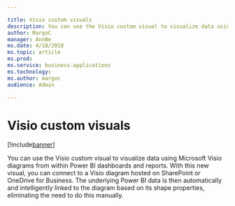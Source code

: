 ```yaml
---

title: Visio custom visuals
description: You can use the Visio custom visual to visualize data using Microsoft Visio diagrams from within Power BI dashboards and reports.
author: MargoC
manager: AnnBe
ms.date: 4/18/2018
ms.topic: article
ms.prod: 
ms.service: business-applications
ms.technology: 
ms.author: margoc
audience: Admin

---
```

#  Visio custom visuals




[!include[banner](../../includes/banner.md)]

You can use the Visio custom visual to visualize data using Microsoft Visio
diagrams from within Power BI dashboards and reports. With this new visual, you
can connect to a Visio diagram hosted on SharePoint or OneDrive for Business.
The underlying Power BI data is then automatically and intelligently linked to
the diagram based on its shape properties, eliminating the need to do this
manually.

